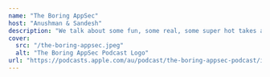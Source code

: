 ```yaml
---
name: "The Boring AppSec"
host: "Anushman & Sandesh"
description: "We talk about some fun, some real, some super hot takes about all things security."
cover:
  src: "/the-boring-appsec.jpeg"
  alt: "The Boring AppSec Podcast Logo"
url: "https://podcasts.apple.com/au/podcast/the-boring-appsec-podcast/id1734293204"
---
```

